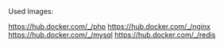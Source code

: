 Used Images:

https://hub.docker.com/_/php
https://hub.docker.com/_/nginx
https://hub.docker.com/_/mysql
https://hub.docker.com/_/redis
